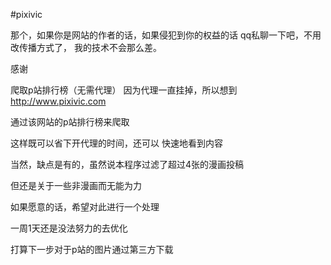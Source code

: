 #pixivic

那个，如果你是网站的作者的话，如果侵犯到你的权益的话
qq私聊一下吧，不用改传播方式了，
我的技术不会那么差。

感谢

爬取p站排行榜（无需代理）
因为代理一直挂掉，所以想到
http://www.pixivic.com

通过该网站的p站排行榜来爬取

这样既可以省下开代理的时间，还可以
快速地看到内容

当然，缺点是有的，虽然说本程序过滤了超过4张的漫画投稿

但还是关于一些非漫画而无能为力

如果愿意的话，希望对此进行一个处理

一周1天还是没法努力的去优化

打算下一步对于p站的图片通过第三方下载
